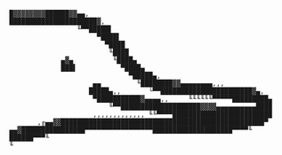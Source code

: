 
     
     
     
     
     
     
    █▓▓▓▓▓▓▓▓██████▓▓▄▄,
    ██████████████████████▓,
                     ╙▀▀█████▌
                          ▀████▌
                            ▀████
                             ╙████
                 ▄▓▄          ╙████▄
                 ███▌           ▀████▄
                                  ▀█████▄,
                         ▄▄         ╙████████▓▓▄▄▄▄▄▄▄▄,,,
                        █████▄,,       └▀▀███████████████████████▓▄,
                         ▀███████████▓▄▄▄▄,,     ╙╙╙╙╙╙▀▀▀▀▀█████████▄
                             ╙▀▀████████████████████▓▓▓▓▄▄▄▄▄▄▄▄▄▄████
                         ,,,,,,,,,,,,, ╙╙▀▀▀▀█████████████████████████
           ,╓▄▄▓▓███████████████████████████████████████████████████▀
    ▄▄▓████████████████▀▀▀▀▀▀▀▀▀▀▀▀▀▀▀▀▀████████████████████▀▀▀▀╙
    ██████▀▀▀╙
    ╙
     
     
     
    
